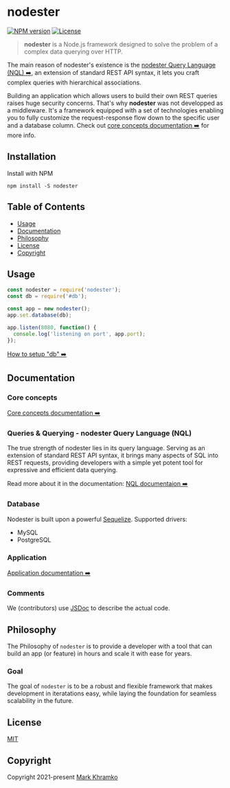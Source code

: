# nodester

[![NPM version](https://img.shields.io/npm/v/nodester)](https://www.npmjs.com/package/nodester)
[![License](https://img.shields.io/npm/l/nodester)](https://www.npmjs.com/package/nodester)

> **nodester** is a Node.js framework designed to solve the problem of a complex data querying over HTTP.

The main reason of nodester's existence is the [nodester Query Language (NQL) ➡️](docs/nql/Introduction.md), an extension of standard REST API syntax, it lets you craft complex queries with hierarchical associations.

Building an application which allows users to build their own REST queries raises huge security concerns.
That's why **nodester** was not developped as a middleware. It's a framework equipped with a set of technologies enabling you to fully customize the request-response flow down to the specific user and a database column.
Check out [core concepts documentation ➡️](docs/CoreConcepts.md) for more info.


## Installation

Install with NPM

```shell
npm install -S nodester
```


## Table of Contents

- [Usage](#usage)
- [Documentation](#documentation)
- [Philosophy](#philosophy)
- [License](#license)
- [Copyright](#copyright)


## Usage

```js
const nodester = require('nodester');
const db = require('#db');

const app = new nodester();
app.set.database(db);

app.listen(8080, function() {
  console.log('listening on port', app.port);
});
```
[How to setup "db" ➡️](docs/App.md#with-database)


## Documentation


### Core concepts
[Core concepts documentation ➡️](docs/CoreConcepts.md)


### Queries & Querying - nodester Query Language (NQL)
The true strength of nodester lies in its query language. Serving as an extension of standard REST API syntax, it brings many aspects of SQL into REST requests, providing developers with a simple yet potent tool for expressive and efficient data querying.

Read more about it in the documentation:
[NQL documentaion ➡️](docs/nql/Introduction.md)


### Database
Nodester is built upon a powerful [Sequelize](https://sequelize.org/).
Supported drivers:
- MySQL
- PostgreSQL


### Application
[Application documentation ➡️](docs/App.md)


### Comments

We (contributors) use [JSDoc](https://jsdoc.app/) to describe the actual code.


## Philosophy

The Philosophy of `nodester` is to provide a developer with a tool that can build an app (or feature) in hours and scale it with ease for years.

### Goal

The goal of `nodester` is to be a robust and flexible framework that makes development in iteratations easy, while laying the foundation for seamless scalability in the future.


## License
[MIT](LICENSE)

## Copyright
Copyright 2021-present [Mark Khramko](https://github.com/MarkKhramko)
